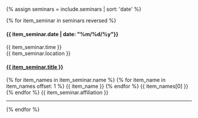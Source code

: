 {% assign seminars = include.seminars | sort: 'date' %}

<html>
  <section>
    <div class="row">
      <div class="col-md-12">
        {% for item_seminar in seminars reversed %}
          <div class="col-md-2">
            <h4>
              {{ item_seminar.date | date: "%m/%d/%y"}}
            </h4>
            <div class="pull-left">
              {{ item_seminar.time }}&nbsp;
            </div>
            <div class="pull-left">
              {{ item_seminar.location }}
            </div>
            <div class="clearfix">
            </div>
          </div>
          <div class="col-md-10">
            <h4>
              <a href="{{ item_seminar.url }}">
                {{ item_seminar.title }}
              </a>
            </h4>
            {% for item_names in item_seminar.name %}
                {% for item_name in item_names offset: 1 %}
                  {{ item_name }}
                {% endfor %}
                {{ item_names[0] }}
                <br />
            {% endfor %}
            {{ item_seminar.affiliation }}
          </div>
          <div class="col-md-12">
            <hr />
          </div>
        {% endfor %}
      </div>
    </div>
  </section>
</html>
